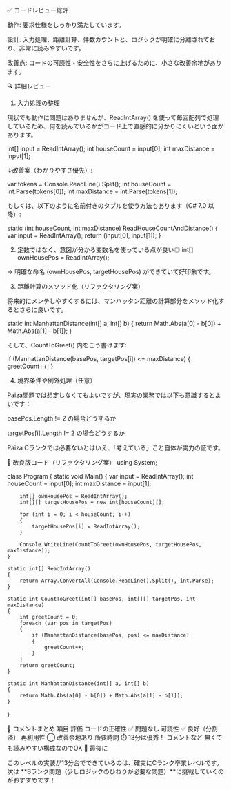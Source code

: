 ✅ コードレビュー総評

動作: 要求仕様をしっかり満たしています。

設計: 入力処理、距離計算、件数カウントと、ロジックが明確に分離されており、非常に読みやすいです。

改善点: コードの可読性・安全性をさらに上げるために、小さな改善余地があります。

🔍 詳細レビュー
1. 入力処理の整理

現状でも動作に問題はありませんが、ReadIntArray() を使って毎回配列で処理しているため、何を読んでいるかがコード上で直感的に分かりにくいという面があります。

int[] input = ReadIntArray();
int houseCount = input[0];
int maxDistance = input[1];


↓改善案（わかりやすさ優先）:

var tokens = Console.ReadLine().Split();
int houseCount = int.Parse(tokens[0]);
int maxDistance = int.Parse(tokens[1]);


もしくは、以下のように名前付きのタプルを使う方法もあります（C# 7.0 以降）:

static (int houseCount, int maxDistance) ReadHouseCountAndDistance()
{
    var input = ReadIntArray();
    return (input[0], input[1]);
}

2. 定数ではなく、意図が分かる変数名を使っている点が良い◎
int[] ownHousePos = ReadIntArray();


→ 明確な命名 (ownHousePos, targetHousePos) ができていて好印象です。

3. 距離計算のメソッド化（リファクタリング案）

将来的にメンテしやすくするには、マンハッタン距離の計算部分をメソッド化するとさらに良いです。

static int ManhattanDistance(int[] a, int[] b)
{
    return Math.Abs(a[0] - b[0]) + Math.Abs(a[1] - b[1]);
}


そして、CountToGreet() 内をこう書けます:

if (ManhattanDistance(basePos, targetPos[i]) <= maxDistance)
{
    greetCount++;
}

4. 境界条件や例外処理（任意）

Paiza問題では想定しなくてもよいですが、現実の業務では以下も意識するとよいです：

basePos.Length != 2 の場合どうするか

targetPos[i].Length != 2 の場合どうするか

Paiza Cランクでは必要ないとはいえ、「考えている」こと自体が実力の証です。

🔧 改良版コード（リファクタリング案）
using System;

class Program
{
    static void Main()
    {
        var input = ReadIntArray();
        int houseCount = input[0];
        int maxDistance = input[1];
        
        int[] ownHousePos = ReadIntArray();
        int[][] targetHousePos = new int[houseCount][];

        for (int i = 0; i < houseCount; i++)
        {
            targetHousePos[i] = ReadIntArray();
        }

        Console.WriteLine(CountToGreet(ownHousePos, targetHousePos, maxDistance));
    }

    static int[] ReadIntArray()
    {
        return Array.ConvertAll(Console.ReadLine().Split(), int.Parse);
    }

    static int CountToGreet(int[] basePos, int[][] targetPos, int maxDistance)
    {
        int greetCount = 0;
        foreach (var pos in targetPos)
        {
            if (ManhattanDistance(basePos, pos) <= maxDistance)
            {
                greetCount++;
            }
        }
        return greetCount;
    }

    static int ManhattanDistance(int[] a, int[] b)
    {
        return Math.Abs(a[0] - b[0]) + Math.Abs(a[1] - b[1]);
    }
}

💬 コメントまとめ
項目	評価
コードの正確性	✅ 問題なし
可読性	✅ 良好（分割済）
再利用性	◯ 改善余地あり
所要時間	⏱️ 13分は優秀！
コメントなど	無くても読みやすい構成なのでOK
🏁 最後に

このレベルの実装が13分台でできているのは、確実にCランク卒業レベルです。
次は **Bランク問題（少しロジックのひねりが必要な問題）**に挑戦していくのがおすすめです！